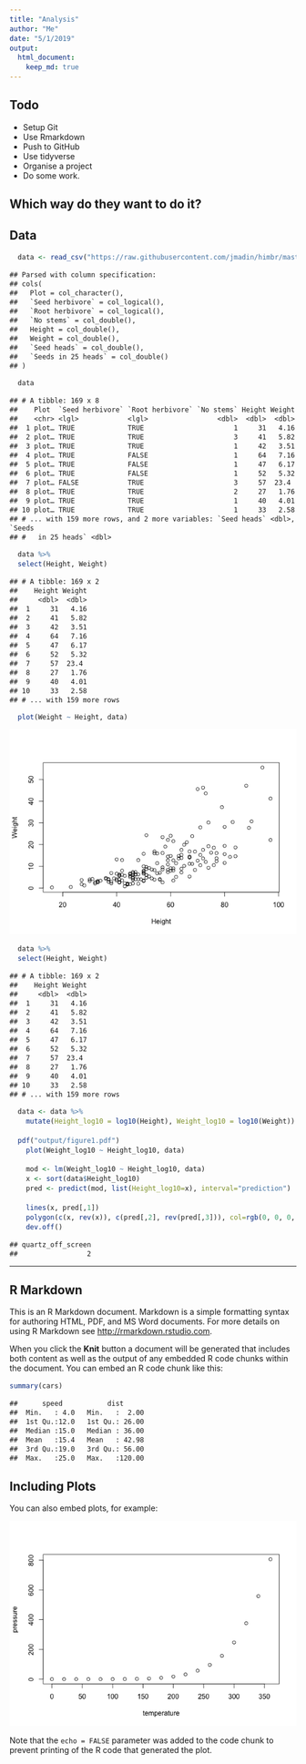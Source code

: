 ```yaml
---
title: "Analysis"
author: "Me"
date: "5/1/2019"
output: 
  html_document: 
    keep_md: true
---
```




## Todo

- Setup Git
- Use Rmarkdown
- Push to GitHub
- Use tidyverse
- Organise a project
- Do some work.

## Which way do they want to do it?


## Data


```r
  data <- read_csv("https://raw.githubusercontent.com/jmadin/himbr/master/data/seed_root_herbivores.csv")
```

```
## Parsed with column specification:
## cols(
##   Plot = col_character(),
##   `Seed herbivore` = col_logical(),
##   `Root herbivore` = col_logical(),
##   `No stems` = col_double(),
##   Height = col_double(),
##   Weight = col_double(),
##   `Seed heads` = col_double(),
##   `Seeds in 25 heads` = col_double()
## )
```

```r
  data
```

```
## # A tibble: 169 x 8
##    Plot  `Seed herbivore` `Root herbivore` `No stems` Height Weight
##    <chr> <lgl>            <lgl>                 <dbl>  <dbl>  <dbl>
##  1 plot… TRUE             TRUE                      1     31   4.16
##  2 plot… TRUE             TRUE                      3     41   5.82
##  3 plot… TRUE             TRUE                      1     42   3.51
##  4 plot… TRUE             FALSE                     1     64   7.16
##  5 plot… TRUE             FALSE                     1     47   6.17
##  6 plot… TRUE             FALSE                     1     52   5.32
##  7 plot… FALSE            TRUE                      3     57  23.4 
##  8 plot… TRUE             TRUE                      2     27   1.76
##  9 plot… TRUE             TRUE                      1     40   4.01
## 10 plot… TRUE             TRUE                      1     33   2.58
## # ... with 159 more rows, and 2 more variables: `Seed heads` <dbl>, `Seeds
## #   in 25 heads` <dbl>
```

```r
  data %>%
  select(Height, Weight)
```

```
## # A tibble: 169 x 2
##    Height Weight
##     <dbl>  <dbl>
##  1     31   4.16
##  2     41   5.82
##  3     42   3.51
##  4     64   7.16
##  5     47   6.17
##  6     52   5.32
##  7     57  23.4 
##  8     27   1.76
##  9     40   4.01
## 10     33   2.58
## # ... with 159 more rows
```

```r
  plot(Weight ~ Height, data)
```

![](analysis_files/figure-html/analysis-1.png)<!-- -->

```r
  data %>%
  select(Height, Weight)
```

```
## # A tibble: 169 x 2
##    Height Weight
##     <dbl>  <dbl>
##  1     31   4.16
##  2     41   5.82
##  3     42   3.51
##  4     64   7.16
##  5     47   6.17
##  6     52   5.32
##  7     57  23.4 
##  8     27   1.76
##  9     40   4.01
## 10     33   2.58
## # ... with 159 more rows
```

```r
  data <- data %>%
    mutate(Height_log10 = log10(Height), Weight_log10 = log10(Weight))
  
  pdf("output/figure1.pdf")  
    plot(Weight_log10 ~ Height_log10, data)
  
    mod <- lm(Weight_log10 ~ Height_log10, data)
    x <- sort(data$Height_log10)
    pred <- predict(mod, list(Height_log10=x), interval="prediction")
  
    lines(x, pred[,1])
    polygon(c(x, rev(x)), c(pred[,2], rev(pred[,3])), col=rgb(0, 0, 0, 0.2), border=NA)
    dev.off()
```

```
## quartz_off_screen 
##                 2
```




---

## R Markdown

This is an R Markdown document. Markdown is a simple formatting syntax for authoring HTML, PDF, and MS Word documents. For more details on using R Markdown see <http://rmarkdown.rstudio.com>.

When you click the **Knit** button a document will be generated that includes both content as well as the output of any embedded R code chunks within the document. You can embed an R code chunk like this:


```r
summary(cars)
```

```
##      speed           dist       
##  Min.   : 4.0   Min.   :  2.00  
##  1st Qu.:12.0   1st Qu.: 26.00  
##  Median :15.0   Median : 36.00  
##  Mean   :15.4   Mean   : 42.98  
##  3rd Qu.:19.0   3rd Qu.: 56.00  
##  Max.   :25.0   Max.   :120.00
```

## Including Plots

You can also embed plots, for example:

![](analysis_files/figure-html/pressure-1.png)<!-- -->

Note that the `echo = FALSE` parameter was added to the code chunk to prevent printing of the R code that generated the plot.

